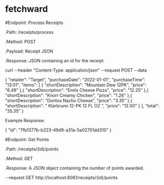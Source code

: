 # fetchward

#Endpoint: Process Receipts

.Path: /receipts/process

.Method: POST

.Payload: Receipt JSON

.Response: JSON containing an id for the receipt


curl --header "Content-Type: application/json" --request POST --data 

{
  "retailer": "Target",
  "purchaseDate": "2022-01-01",
  "purchaseTime": "13:01",
  "items": [
    {
      "shortDescription": "Mountain Dew 12PK",
      "price": "6.49"
    },{
      "shortDescription": "Emils Cheese Pizza",
      "price": "12.25"
    },{
      "shortDescription": "Knorr Creamy Chicken",
      "price": "1.26"
    },{
      "shortDescription": "Doritos Nacho Cheese",
      "price": "3.35"
    },{
      "shortDescription": "   Klarbrunn 12-PK 12 FL OZ  ",
      "price": "12.00"
    }
  ],
  "total": "35.35"
}

Example Response:

{ "id": "7fb1377b-b223-49d9-a31a-5a02701dd310" }


#Endpoint: Get Points

.Path: /receipts/{id}/points

.Method: GET

.Response: A JSON object containing the number of points awarded. 

--request GET http://localhost:8081/receipts/{id}/points
